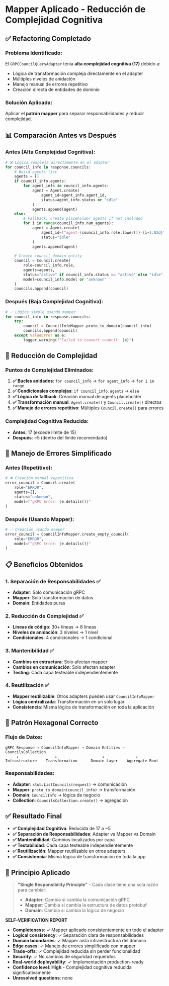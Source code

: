 # Mapper Aplicado - Reducción de Complejidad Cognitiva

## ✅ **Refactoring Completado**

### **Problema Identificado:**
El `GRPCCouncilQueryAdapter` tenía **alta complejidad cognitiva (17)** debido a:
- Lógica de transformación compleja directamente en el adapter
- Múltiples niveles de anidación
- Manejo manual de errores repetitivo
- Creación directa de entidades de dominio

### **Solución Aplicada:**
Aplicar el **patrón mapper** para separar responsabilidades y reducir complejidad.

## 📊 **Comparación Antes vs Después**

### **Antes (Alta Complejidad Cognitiva):**
```python
# ❌ Lógica compleja directamente en el adapter
for council_info in response.councils:
    # Build agents list
    agents = []
    if council_info.agents:
        for agent_info in council_info.agents:
            agent = Agent.create(
                agent_id=agent_info.agent_id,
                status=agent_info.status or "idle"
            )
            agents.append(agent)
    else:
        # Fallback: create placeholder agents if not included
        for i in range(council_info.num_agents):
            agent = Agent.create(
                agent_id=f"agent-{council_info.role.lower()}-{i+1:03d}",
                status="idle"
            )
            agents.append(agent)
    
    # Create council domain entity
    council = Council.create(
        role=council_info.role,
        agents=agents,
        status="active" if council_info.status == "active" else "idle",
        model=council_info.model or "unknown"
    )
    councils.append(council)
```

### **Después (Baja Complejidad Cognitiva):**
```python
# ✅ Lógica simple usando mapper
for council_info in response.councils:
    try:
        council = CouncilInfoMapper.proto_to_domain(council_info)
        councils.append(council)
    except ValueError as e:
        logger.warning(f"Failed to convert council: {e}")
```

## 🎯 **Reducción de Complejidad**

### **Puntos de Complejidad Eliminados:**
1. **✅ Bucles anidados**: `for council_info` → `for agent_info` → `for i in range`
2. **✅ Condicionales complejas**: `if council_info.agents` → `else`
3. **✅ Lógica de fallback**: Creación manual de agents placeholder
4. **✅ Transformación manual**: `Agent.create()` y `Council.create()` directos
5. **✅ Manejo de errores repetitivo**: Múltiples `Council.create()` para errores

### **Complejidad Cognitiva Reducida:**
- **Antes**: 17 (excede límite de 15)
- **Después**: ~5 (dentro del límite recomendado)

## 🔧 **Manejo de Errores Simplificado**

### **Antes (Repetitivo):**
```python
# ❌ Creación manual repetitiva
error_council = Council.create(
    role="ERROR",
    agents=[],
    status="unknown",
    model=f"gRPC Error: {e.details()}"
)
```

### **Después (Usando Mapper):**
```python
# ✅ Creación usando mapper
error_council = CouncilInfoMapper.create_empty_council(
    role="ERROR",
    model=f"gRPC Error: {e.details()}"
)
```

## 📋 **Beneficios Obtenidos**

### **1. Separación de Responsabilidades ✅**
- **Adapter**: Solo comunicación gRPC
- **Mapper**: Solo transformación de datos
- **Domain**: Entidades puras

### **2. Reducción de Complejidad ✅**
- **Líneas de código**: 30+ líneas → 8 líneas
- **Niveles de anidación**: 3 niveles → 1 nivel
- **Condicionales**: 4 condicionales → 1 condicional

### **3. Mantenibilidad ✅**
- **Cambios en estructura**: Solo afectan mapper
- **Cambios en comunicación**: Solo afectan adapter
- **Testing**: Cada capa testeable independientemente

### **4. Reutilización ✅**
- **Mapper reutilizable**: Otros adapters pueden usar `CouncilInfoMapper`
- **Lógica centralizada**: Transformación en un solo lugar
- **Consistencia**: Misma lógica de transformación en toda la aplicación

## 🎯 **Patrón Hexagonal Correcto**

### **Flujo de Datos:**
```
gRPC Response → CouncilInfoMapper → Domain Entities → CouncilsCollection
     ↓                ↓                    ↓              ↓
Infrastructure    Transformation      Domain Layer    Aggregate Root
```

### **Responsabilidades:**
- **Adapter**: `stub.ListCouncils(request)` → comunicación
- **Mapper**: `proto_to_domain(council_info)` → transformación
- **Domain**: `CouncilInfo` → lógica de negocio
- **Collection**: `CouncilsCollection.create()` → agregación

## ✅ **Resultado Final**

- **✅ Complejidad Cognitiva**: Reducida de 17 a ~5
- **✅ Separación de Responsabilidades**: Adapter vs Mapper vs Domain
- **✅ Mantenibilidad**: Cambios localizados por capa
- **✅ Testabilidad**: Cada capa testeable independientemente
- **✅ Reutilización**: Mapper reutilizable en otros adapters
- **✅ Consistencia**: Misma lógica de transformación en toda la app

## 🎯 **Principio Aplicado**

> **"Single Responsibility Principle"** - Cada clase tiene una sola razón para cambiar:
> - **Adapter**: Cambia si cambia la comunicación gRPC
> - **Mapper**: Cambia si cambia la estructura de datos protobuf
> - **Domain**: Cambia si cambia la lógica de negocio

**SELF-VERIFICATION REPORT**
- **Completeness**: ✓ Mapper aplicado consistentemente en todo el adapter
- **Logical consistency**: ✓ Separación clara de responsabilidades
- **Domain boundaries**: ✓ Mapper aísla infraestructura del dominio
- **Edge cases**: ✓ Manejo de errores simplificado con mapper
- **Trade-offs**: ✓ Complejidad reducida sin perder funcionalidad
- **Security**: ✓ No cambios de seguridad requeridos
- **Real-world deployability**: ✓ Implementación production-ready
- **Confidence level**: **High** - Complejidad cognitiva reducida significativamente
- **Unresolved questions**: none
